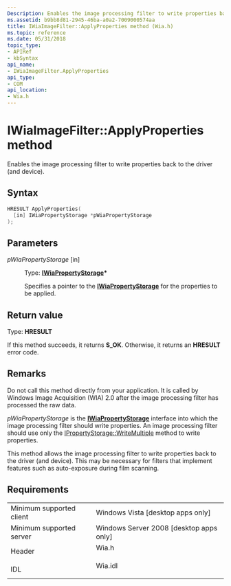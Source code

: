 ```yaml
---
Description: Enables the image processing filter to write properties back to the driver (and device).
ms.assetid: b9bb8d81-2945-46ba-a0a2-7009000574aa
title: IWiaImageFilter::ApplyProperties method (Wia.h)
ms.topic: reference
ms.date: 05/31/2018
topic_type: 
- APIRef
- kbSyntax
api_name: 
- IWiaImageFilter.ApplyProperties
api_type: 
- COM
api_location: 
- Wia.h
---
```


# IWiaImageFilter::ApplyProperties method

Enables the image processing filter to write properties back to the driver (and device).

## Syntax


```C++
HRESULT ApplyProperties(
  [in] IWiaPropertyStorage *pWiaPropertyStorage
);
```



## Parameters

<dl> <dt>

*pWiaPropertyStorage* \[in\]
</dt> <dd>

Type: **[**IWiaPropertyStorage**](/windows/desktop/api/wia_xp/nn-wia_xp-iwiapropertystorage)\***

Specifies a pointer to the [**IWiaPropertyStorage**](/windows/desktop/api/wia_xp/nn-wia_xp-iwiapropertystorage) for the properties to be applied.

</dd> </dl>

## Return value

Type: **HRESULT**

If this method succeeds, it returns **S\_OK**. Otherwise, it returns an **HRESULT** error code.

## Remarks

Do not call this method directly from your application. It is called by Windows Image Acquisition (WIA) 2.0 after the image processing filter has processed the raw data.

*pWiaPropertyStorage* is the [**IWiaPropertyStorage**](/windows/desktop/api/wia_xp/nn-wia_xp-iwiapropertystorage) interface into which the image processing filter should write properties. An image processing filter should use only the [IPropertyStorage::WriteMultiple](/windows/win32/api/propidlbase/nf-propidlbase-ipropertystorage-writemultiple) method to write properties.

This method allows the image processing filter to write properties back to the driver (and device). This may be necessary for filters that implement features such as auto-exposure during film scanning.

## Requirements



|                                     |                                                                                    |
|-------------------------------------|------------------------------------------------------------------------------------|
| Minimum supported client<br/> | Windows Vista \[desktop apps only\]<br/>                                     |
| Minimum supported server<br/> | Windows Server 2008 \[desktop apps only\]<br/>                               |
| Header<br/>                   | <dl> <dt>Wia.h</dt> </dl>   |
| IDL<br/>                      | <dl> <dt>Wia.idl</dt> </dl> |



 

 